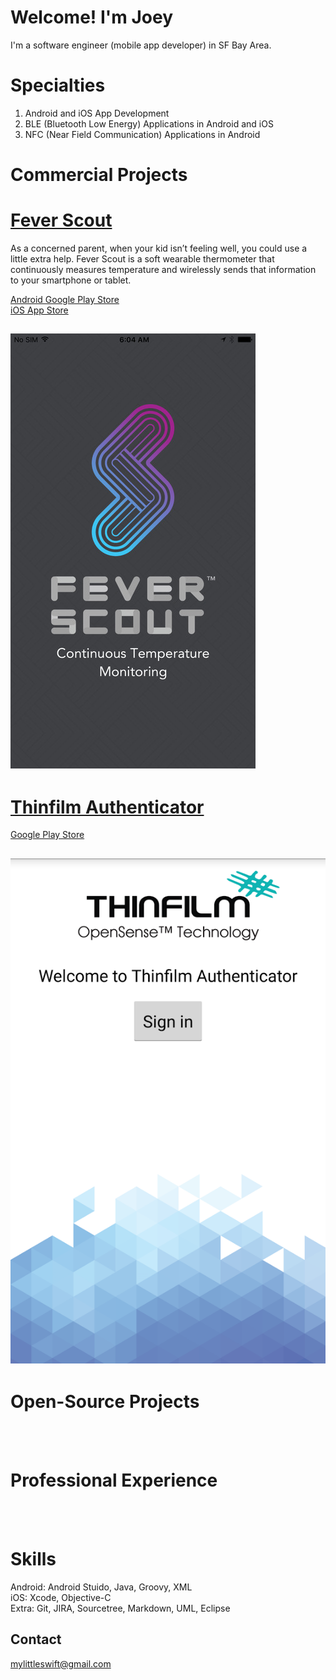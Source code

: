 # Welcome! I'm Joey

I'm a software engineer (mobile app developer) in SF Bay Area. <br />

# Specialties
  1. Android and iOS App Development <br />
  2. BLE (Bluetooth Low Energy) Applications in Android and iOS <br />
  3. NFC (Near Field Communication) Applications in Android <br />

# Commercial Projects

# [Fever Scout](https://feverscout.com) 
As a concerned parent, when your kid isn’t feeling well, you could use a little extra help. Fever Scout is a soft wearable thermometer that continuously measures temperature and wirelessly sends that information to your smartphone or tablet.

[Android Google Play Store](https://play.google.com/store/apps/details?id=com.vivalnk.feverscout&hl=en)  
[iOS App Store](https://itunes.apple.com/us/app/fever-scout/id1095852565?mt=8)

![Alt Text](https://github.com/Mylittleswift/mylittleswift.github.io/blob/master/image/feverscout.jpeg)
-------------------------




# [Thinfilm Authenticator](http://thinfilm.no/products-nfc-solutions/)
 [Google Play Store](https://play.google.com/store/apps/details?id=no.thinfilm.opensenseauth&hl=en)

![Alt Text](https://github.com/Mylittleswift/mylittleswift.github.io/blob/master/image/authenicator.webp)
------------------




# Open-Source Projects


<br /> 
<br /> 



# Professional Experience
<br /> 
<br /> 


# Skills
Android: Android Stuido, Java, Groovy, XML  <br /> 
iOS: Xcode, Objective-C  <br /> 
Extra: Git, JIRA, Sourcetree, Markdown, UML, Eclipse <br /> 

## Contact
<mylittleswift@gmail.com>
